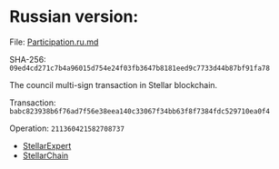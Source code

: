 Russian version:
================

File: [Participation.ru.md](Participation.ru.md)

SHA-256: `09ed4cd271c7b4a96015d754e24f03fb3647b8181eed9c7733d44b87bf91fa78`

The council multi-sign transaction in Stellar blockchain.

Transaction: `babc823938b6f76ad7f56e38eea140c33067f34bb63f8f7384fdc529710ea0f4`

Operation: `211360421582708737`

- [StellarExpert](https://stellar.expert/explorer/public/tx/babc823938b6f76ad7f56e38eea140c33067f34bb63f8f7384fdc529710ea0f4)
- [StellarChain](https://stellarchain.io/operations/211360421582708737)

